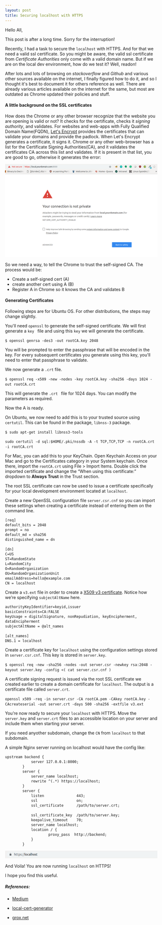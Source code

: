 ```yaml
---
layout: post
title: Securing localhost with HTTPS
---
```




Hello All,

This post is after a long time. Sorry for the interruption!

Recently, I had a task to secure the `localhost` with HTTPS. And for that we need a valid ssl certificate. So you might be aware, the valid ssl certificate from _Certificate Authorities_ only come with a valid domain name. But if we are on the local dev environment, how do we test it? Well, readon!



After lots and lots of browsing on _stackoverflow_ and _Github_ and various other sources available on the internet, I finally figured how to do it, and so I thought it's best to document it for others reference as well. There are already various articles available on the internet for the same, but most are outdated as Chrome updated their policies and stuff. 



#### A little background on the SSL certificates

How does the Chrome or any other browser recognize that the website you are opening is valid or not? It checks for the certificate, checks it _signing authority_, and validates. For websites and web-apps with Fully Qualified Domain Name(FQDN), [Let's Encrypt]() provides the certificates that can validate your domains and provide the padlock. When Let's Encrypt generates a certificate, it signs it. Chrome or any other web-browser has a list for the Certificate Signing Authorities(CA), and it validates the certificates CA across this list and validates. If it is present in that list, you are good to go, otherwise it generates the error:

![Connection is not private](/images/chrome-error.png)



So we need a way, to tell the Chrome to trust the self-signed CA. The process would be:

 * Create a self-signed cert (A)  
 * create another cert using A (B)
 * Register A in Chrome so it knows the CA and validates B



#### Generating Certificates



Following steps are for Ubuntu OS. For other distributions, the steps may change slightly.



You'll need `openssl` to generate the self-signed certificate. We will first generate a `key ` file and using this `key` we will generate the certificate.

`$ openssl genrsa -des3 -out rootCA.key 2048 `

You will be prompted to enter the passphrase that will be encoded in the key. For every subsequent certificates you generate using this key, you'll need to enter that passphrase to validate.

We now generate a `.crt` file.

`$ openssl req -x509 -new -nodes -key rootCA.key -sha256 -days 1024 -out rootCA.crt`

This will generate the `.crt ` file for 1024 days. You can modify the parameters as required.

Now the A is ready.

On Ubuntu, we now need to add this is to your trusted source using `certutil`. This can be found in the package, `libnss-3` package.

`$ sudo apt-get install libnss3-tools`

`sudo certutil -d sql:$HOME/.pki/nssdb -A -t TCP,TCP,TCP -n rootCA.crt -i rootCA.crt`



For Mac, you can add this to your KeyChain. Open Keychain Access on your Mac and go to the Certificates category in your System keychain. Once there, import the `rootCA.crt` using File > Import Items. Double click the imported certificate and change the “When using this certificate:” dropdown to **Always Trust** in the Trust section.



The root SSL certificate can now be used to issue a certificate specifically for your local development environment located at `localhost`.

Create a new OpenSSL configuration file `server.csr.cnf` so you can import these settings when creating a certificate instead of entering them on the command line.



```
[req]
default_bits = 2048
prompt = no
default_md = sha256
distinguished_name = dn

[dn]
C=US
ST=RandomState
L=RandomCity
O=RandomOrganization
OU=RandomOrganizationUnit
emailAddress=hello@example.com
CN = localhost
```



Create a `v3.ext` file in order to create a [X509 v3 certificate](https://en.wikipedia.org/wiki/X.509). Notice how we’re specifying `subjectAltName` here.

```
authorityKeyIdentifier=keyid,issuer
basicConstraints=CA:FALSE
keyUsage = digitalSignature, nonRepudiation, keyEncipherment, dataEncipherment
subjectAltName = @alt_names

[alt_names]
DNS.1 = localhost
```

Create a certificate key for `localhost` using the configuration settings stored in `server.csr.cnf`. This key is stored in `server.key`.

`$ openssl req -new -sha256 -nodes -out server.csr -newkey rsa:2048 -keyout server.key -config <( cat server.csr.cnf )`

A certificate signing request is issued via the root SSL certificate we created earlier to create a domain certificate for `localhost`. The output is a certificate file called `server.crt`.

`openssl x509 -req -in server.csr -CA rootCA.pem -CAkey rootCA.key -CAcreateserial -out server.crt -days 500 -sha256 -extfile v3.ext`



You’re now ready to secure your `localhost` with HTTPS. Move the `server.key` and `server.crt` files to an accessible location on your server and include them when starting your server.

If you need anyother subdomain, change the `CN` from `localhost` to that subdomain.



A simple Nginx server running on localhost would have the config like:

```
upstream backend {
            server 127.0.0.1:8000;
        }
        server {
            server_name localhost;
            rewrite ^(.*) https://localhost;
        }
        server {
            listen               443;
            ssl                  on;
            ssl_certificate      /path/to/server.crt;

            ssl_certificate_key  /path/to/server.key;
            keepalive_timeout    70;
            server_name localhost;
            location / {
                    proxy_pass  http://backend;
            }
        }

```



![localhost](/images/localhost.png)



And Voila! You are now running `localhost` on HTTPS! 



I hope you find this useful.



##### References:

* [Medium](https://medium.freecodecamp.org/how-to-get-https-working-on-your-local-development-environment-in-5-minutes-7af615770eec)

* [local-cert-generator](https://github.com/dakshshah96/local-cert-generator/)

* [grox.net](https://grox.net/sysadm/unix/chrome.import_ca_cert)
